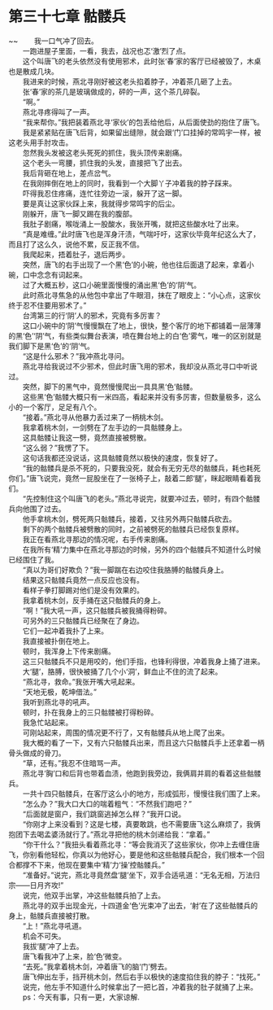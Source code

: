 # 第三十七章 骷髅兵

~~
            　　我一口气冲了回去。<br>　　一跑进屋子里面，一看，我去，战况也忑‘激’烈了点。<br>　　这个叫唐飞的老头依然没有使用邪术，此时张‘春’家的客厅已经被毁了，木桌也是散成几块。<br>　　我进来的时候，燕北寻刚好被这老头掐着脖子，冲着茶几砸了上去。<br>　　张‘春’家的茶几是玻璃做成的，砰的一声，这个茶几碎裂。<br>　　“啊。”<br>　　燕北寻疼得叫了一声。<br>　　“我来帮你。”我把装着燕北寻‘家伙’的包丢给他后，从后面使劲的抱住了唐飞。<br>　　我是紧紧贴在唐飞后背，如果留出缝隙，就会跟‘门’口挂掉的常鸣宇一样，被这老头用手肘攻击。<br>　　忽然我头发被这老头死死的抓住，我头顶传来剧痛。<br>　　这个老头一弯腰，抓住我的头发，直接把飞了出去。<br>　　我后背砸在地上，差点岔气。<br>　　在我刚摔倒在地上的同时，我看到一个大脚丫子冲着我的脖子踩来。<br>　　吓得我忍住疼痛，连忙往旁边一滚，躲开了这一脚。<br>　　要是真让这家伙踩上来，我就得步常鸣宇的后尘。<br>　　刚躲开，唐飞一脚又踢在我的腹部。<br>　　我肚子剧痛，喉咙涌上一股酸水，我张开嘴，就把这些酸水吐了出来。<br>　　“真是难缠。”此时唐飞也是浑身汗渍，气喘吁吁，这家伙毕竟年纪这么大了，而且打了这么久，说他不累，反正我不信。<br>　　我爬起来，捂着肚子，退后两步。<br>　　突然，唐飞的右手出现了一个黑‘色’的小碗，他也往后面退了起来，拿着小碗，口中念念有词起来。<br>　　过了大概五秒，这口小碗里面慢慢的涌出黑‘色’的‘阴’气。<br>　　此时燕北寻焦急的从他包中拿出了牛眼泪，抹在了眼皮上：“小心点，这家伙终于忍不住要用邪术了。”<br>　　台湾第三的行‘阴’人的邪术，究竟有多厉害？<br>　　这口小碗中的‘阴’气慢慢飘在了地上，很快，整个客厅的地下都铺着一层薄薄的黑‘色’‘阴’气，有些类似舞台表演，喷在舞台地上的白‘色’雾气，唯一的区别就是我们脚下是黑‘色’的‘阴’气。<br>　　“这是什么邪术？”我冲燕北寻问。<br>　　燕北寻给我说过不少邪术，但此时唐飞用的邪术，我却没从燕北寻口中听说过。<br>　　突然，脚下的黑气中，竟然慢慢爬出一具具黑‘色’骷髅。<br>　　这些黑‘色’骷髅大概只有一米四高，看起来并没有多厉害，但数量极多，这么小的一个客厅，足足有八个。<br>　　“接着。”燕北寻从他暴力丢过来了一柄桃木剑。<br>　　我拿着桃木剑，一剑劈在了左手边的一具骷髅身上。<br>　　这具骷髅让我这一劈，竟然直接被劈散。<br>　　“这么弱？”我愣了下。<br>　　这句话我都还没说话，这具骷髅竟然以极快的速度，恢复好了。<br>　　“我的骷髅兵是杀不死的，只要我没死，就会有无穷无尽的骷髅兵，耗也耗死你们。”唐飞说完，竟然一屁股坐在了一张椅子上，敲着二郎‘腿’，眯起眼睛看着我们。<br>　　“先控制住这个叫唐飞的老头。”燕北寻说完，就要冲过去，顿时，有四个骷髅兵向他围了过去。<br>　　他手拿桃木剑，劈死两只骷髅兵，接着，又往另外两只骷髅兵砍去。<br>　　剩下的两个骷髅兵被劈散的同时，之前被劈死的骷髅兵已经恢复原样。<br>　　我正在看燕北寻那边的情况呢，右手传来剧痛。<br>　　在我所有‘精’力集中在燕北寻那边的时候，另外的四个骷髅兵不知道什么时候已经围住了我。<br>　　“真以为哥们好欺负？”我一脚踹在右边咬住我胳膊的骷髅兵身上。<br>　　结果这只骷髅兵竟然一点反应也没有。<br>　　看样子拳打脚踢对他们是没有效果的。<br>　　我拿着桃木剑，反手捅在这只骷髅兵的身上。<br>　　“啊！”我大吼一声，这只骷髅兵被我捅得粉碎。<br>　　可另外的三只骷髅兵已经聚在了身边。<br>　　它们一起冲着我扑了上来。<br>　　我直接被扑倒在地上。<br>　　顿时，我浑身上下传来剧痛。<br>　　这三只骷髅兵不只是用咬的，他们手指，也锋利得很，冲着我身上捅了进来。<br>　　大‘腿’，胳膊，很快被捅了几个小‘洞’，鲜血止不住的流了起来。<br>　　“燕北寻，救命。”我张开嘴大吼起来。<br>　　“天地无极，乾坤借法。”<br>　　我听到燕北寻的吼声。<br>　　顿时，扑在我身上的三只骷髅被打得粉碎。<br>　　我急忙站起来。<br>　　可刚站起来，周围的情况更不行了，又有骷髅兵从地上爬了出来。<br>　　我大概的看了一下，又有六只骷髅兵出来，而且这六只骷髅兵手上还拿着一柄骨头做成的骨刀。<br>　　“草，还有。”我忍不住暗骂一声。<br>　　燕北寻‘胸’口和后背也带着血渍，他跑到我旁边，我俩肩并肩的看着这些骷髅兵。<br>　　一共十四只骷髅兵，在客厅这么小的地方，形成弧形，慢慢往我们围了上来。<br>　　“怎么办？”我大口大口的喘着粗气：“不然我们跑吧？”<br>　　“后面就是窗户，我们跳窗逃掉怎么样？”我开口说。<br>　　“你刚才上来没看到？这是七楼，真要敢跳，也不需要唐飞这么麻烦了，我俩抱团下去喝孟婆汤就行了。”燕北寻把他的桃木剑递给我：“拿着。”<br>　　“你干什么？”我扭头看着燕北寻：“等会我消灭了这些家伙，你冲上去缠住唐飞，你别看他轻松，你真以为他好心，要是他和这些骷髅兵配合，我们根本一个回合都撑不下来，他现在要集中‘精’力‘操’控骷髅兵。”<br>　　“准备好。”说完，燕北寻竟然盘‘腿’坐下，双手合适吼道：“无名无相，万法归宗——日月齐攻!”<br>　　说完，他双手出掌，冲这些骷髅兵拍了上去。<br>　　燕北寻的双手出现金光，十四道金‘色’光束冲了出去，‘射’在了这些骷髅兵的身上，骷髅兵直接被打散。<br>　　“上！”燕北寻吼道。<br>　　机会不可失。<br>　　我拔‘腿’冲了上去。<br>　　唐飞看我冲了上来，脸‘色’微变。<br>　　“去死。”我拿着桃木剑，冲着唐飞的脑‘门’劈去。<br>　　唐飞伸出左手，挡开桃木剑，然后右手以极快的速度掐住我的脖子：“找死。”<br>　　说完，他左手不知道什么时候拿出了一把匕首，冲着我的肚子就捅了上来。<br>　　ps：今天有事，只有一更，大家谅解.<br>
	